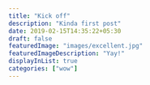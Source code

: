 ```yaml
---
title: "Kick off"
description: "Kinda first post"
date: 2019-02-15T14:35:22+05:30
draft: false
featuredImage: "images/excellent.jpg"
featuredImageDescription: "Yay!"
displayInList: true
categories: ["wow"]
---
```

